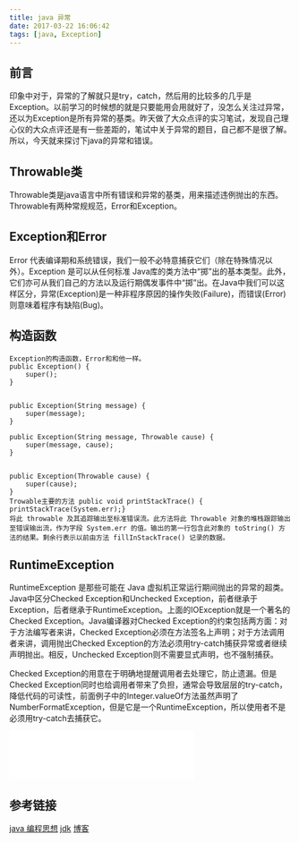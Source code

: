 ```yaml
---
title: java 异常
date: 2017-03-22 16:06:42
tags: [java, Exception]
---
```


## 前言
印象中对于，异常的了解就只是try，catch，然后用的比较多的几乎是Exception。以前学习的时候想的就是只要能用会用就好了，没怎么关注过异常，还以为Exception是所有异常的基类。昨天做了大众点评的实习笔试，发现自己理心仪的大众点评还是有一些差距的，笔试中关于异常的题目，自己都不是很了解。所以，今天就来探讨下java的异常和错误。

## Throwable类
Throwable类是java语言中所有错误和异常的基类，用来描述违例抛出的东西。Throwable有两种常规规范，Error和Exception。

## Exception和Error
Error 代表编译期和系统错误，我们一般不必特意捕获它们（除在特殊情况以外）。Exception 是可以从任何标准 Java库的类方法中“掷”出的基本类型。此外，它们亦可从我们自己的方法以及运行期偶发事件中“掷”出。在Java中我们可以这样区分，异常(Exception)是一种非程序原因的操作失败(Failure)，而错误(Error)则意味着程序有缺陷(Bug)。

<!--more-->

## 构造函数
```
Exception的构造函数，Error和和他一样。
public Exception() {
    super();
}


public Exception(String message) {
    super(message);
}

public Exception(String message, Throwable cause) {
    super(message, cause);
}


public Exception(Throwable cause) {
    super(cause);
}
Trowable主要的方法 public void printStackTrace() { printStackTrace(System.err);}
将此 throwable 及其追踪输出至标准错误流。此方法将此 Throwable 对象的堆栈跟踪输出至错误输出流，作为字段 System.err 的值。输出的第一行包含此对象的 toString() 方法的结果。剩余行表示以前由方法 fillInStackTrace() 记录的数据。
```
## RuntimeException
RuntimeException 是那些可能在 Java 虚拟机正常运行期间抛出的异常的超类。Java中区分Checked Exception和Unchecked Exception，前者继承于Exception，后者继承于RuntimeException。上面的IOException就是一个著名的Checked Exception。Java编译器对Checked Exception的约束包括两方面：对于方法编写者来讲，Checked Exception必须在方法签名上声明；对于方法调用者来讲，调用抛出Checked Exception的方法必须用try-catch捕获异常或者继续声明抛出。相反，Unchecked Exception则不需要显式声明，也不强制捕获。

Checked Exception的用意在于明确地提醒调用者去处理它，防止遗漏。但是Checked Exception同时也给调用者带来了负担，通常会导致层层的try-catch，降低代码的可读性，前面例子中的Integer.valueOf方法虽然声明了NumberFormatException，但是它是一个RuntimeException，所以使用者不是必须用try-catch去捕获它。

<iframe frameborder="no" border="0" marginwidth="0" marginheight="0" width=330 height=86 src="//music.163.com/outchain/player?type=2&id=5223019&auto=1&height=66"></iframe>

## 参考链接
[java 编程思想](http://www.java17.cn/Javabased/26.html)
[jdk](http://download.java.net/jdk/jdk-api-localizations/jdk-api-zh-cn/builds/latest/html/zh_CN/api/)
[博客](http://www.cnblogs.com/weidagang2046/p/exception-handling-principles.html)